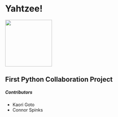 # **Yahtzee!**
<img src="https://icons.veryicon.com/png/o/miscellaneous/other/dice-19.png" width="150">

## First Python Collaboration Project

##### Contributors
- Kaori Goto
- Connor Spinks


